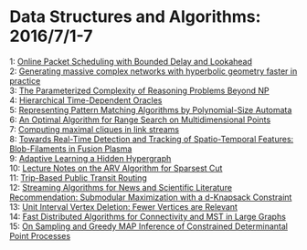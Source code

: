 # Data Structures and Algorithms: 2016/7/1-7  
1: [Online Packet Scheduling with Bounded Delay and Lookahead](https://doi.org/10.48550/arXiv.1606.09395)  
2: [Generating massive complex networks with hyperbolic geometry faster in  practice](https://doi.org/10.48550/arXiv.1606.09481)  
3: [The Parameterized Complexity of Reasoning Problems Beyond NP](https://doi.org/10.48550/arXiv.1312.1672)  
4: [Hierarchical Time-Dependent Oracles](https://doi.org/10.48550/arXiv.1502.05222)  
5: [Representing Pattern Matching Algorithms by Polynomial-Size Automata](https://doi.org/10.48550/arXiv.1607.00138)  
6: [An Optimal Algorithm for Range Search on Multidimensional Points](https://doi.org/10.48550/arXiv.1607.00208)  
7: [Computing maximal cliques in link streams](https://doi.org/10.48550/arXiv.1502.00993)  
8: [Towards Real-Time Detection and Tracking of Spatio-Temporal Features:  Blob-Filaments in Fusion Plasma](https://doi.org/10.48550/arXiv.1505.03532)  
9: [Adaptive Learning a Hidden Hypergraph](https://doi.org/10.48550/arXiv.1607.00507)  
10: [Lecture Notes on the ARV Algorithm for Sparsest Cut](https://doi.org/10.48550/arXiv.1607.00854)  
11: [Trip-Based Public Transit Routing](https://doi.org/10.48550/arXiv.1504.07149)  
12: [Streaming Algorithms for News and Scientific Literature Recommendation:  Submodular Maximization with a d-Knapsack Constraint](https://doi.org/10.48550/arXiv.1603.05614)  
13: [Unit Interval Vertex Deletion: Fewer Vertices are Relevant](https://doi.org/10.48550/arXiv.1607.01162)  
14: [Fast Distributed Algorithms for Connectivity and MST in Large Graphs](https://doi.org/10.48550/arXiv.1503.02353)  
15: [On Sampling and Greedy MAP Inference of Constrained Determinantal Point  Processes](https://doi.org/10.48550/arXiv.1607.01551)  